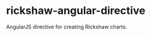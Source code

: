rickshaw-angular-directive
==========================

AngularJS directive for creating Rickshaw charts.
